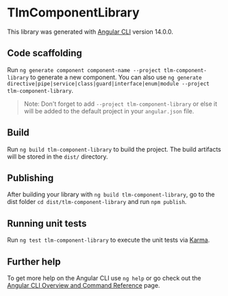# TlmComponentLibrary

This library was generated with [Angular CLI](https://github.com/angular/angular-cli) version 14.0.0.

## Code scaffolding

Run `ng generate component component-name --project tlm-component-library` to generate a new component. You can also use `ng generate directive|pipe|service|class|guard|interface|enum|module --project tlm-component-library`.
> Note: Don't forget to add `--project tlm-component-library` or else it will be added to the default project in your `angular.json` file. 

## Build

Run `ng build tlm-component-library` to build the project. The build artifacts will be stored in the `dist/` directory.

## Publishing

After building your library with `ng build tlm-component-library`, go to the dist folder `cd dist/tlm-component-library` and run `npm publish`.

## Running unit tests

Run `ng test tlm-component-library` to execute the unit tests via [Karma](https://karma-runner.github.io).

## Further help

To get more help on the Angular CLI use `ng help` or go check out the [Angular CLI Overview and Command Reference](https://angular.io/cli) page.

